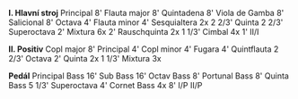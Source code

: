 **I. Hlavní stroj**
Principal 8'
Flauta major 8'
Quintadena 8'
Viola de Gamba 8'
Salicional 8'
Octava 4'
Flauta minor 4'
Sesquialtera 2x 2 2/3'
Quinta 2 2/3'
Superoctava 2'
Mixtura 6x 2'
Rauschquinta 2x 1 1/3'
Cimbal 4x 1'
II/I

**II. Positiv**
Copl major 8'
Principal 4'
Copl minor 4'
Fugara 4'
Quintflauta 2 2/3'
Octava 2'
Quinta 2x 1 1/3'
Mixtura 3x

**Pedál**
Principal Bass 16'
Sub Bass 16'
Octav Bass 8'
Portunal Bass 8'
Quinta Bass 5 1/3'
Superoctava 4'
Cornet Bass 4x 8'
I/P
II/P
